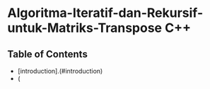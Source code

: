 # Algoritma-Iteratif-dan-Rekursif-untuk-Matriks-Transpose C++

## Table of Contents

- [introduction].(#introduction)
- (
